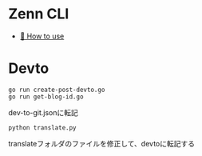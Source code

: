 # Zenn CLI

* [📘 How to use](https://zenn.dev/zenn/articles/zenn-cli-guide)

# Devto

```
go run create-post-devto.go
go run get-blog-id.go
```

dev-to-git.jsonに転記

```
python translate.py
```

translateフォルダのファイルを修正して、devtoに転記する
